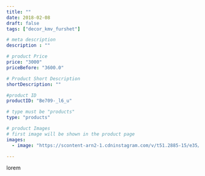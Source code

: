 ```yaml
---
title: ""
date: 2018-02-08
draft: false
tags: ["decor_kmv_furshet"]

# meta description
description : ""

# product Price
price: "3000"
priceBefore: "3600.0"

# Product Short Description
shortDescription: ""

#product ID
productID: "Be709-_l6_u"

# type must be "products"
type: "products"

# product Images
# first image will be shown in the product page
images:
  - image: "https://scontent-arn2-1.cdninstagram.com/v/t51.2885-15/e35/26868438_1829870300376931_407319313779785728_n.jpg?se=7&tp=1&_nc_ht=scontent-arn2-1.cdninstagram.com&_nc_cat=107&_nc_ohc=_n3nActemOcAX-YjEh4&ccb=7-4&oh=e89bbe5fc003c2fee42a79b547c3146f&oe=6082F4D1&ig_cache_key=MTcxMDE5MzQ0MTQ2Mjc5MjE3NA%3D%3D.2-ccb7-4"

---
```

lorem

